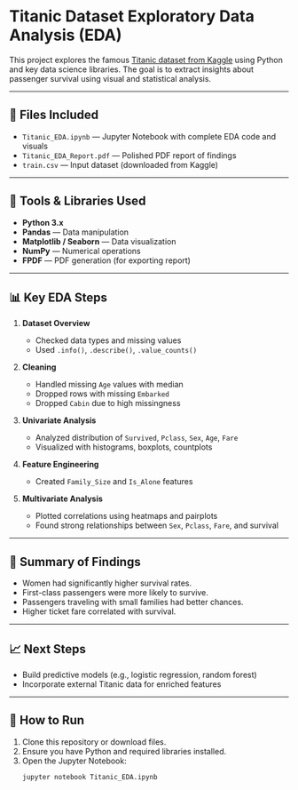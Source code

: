 # Titanic Dataset Exploratory Data Analysis (EDA)

This project explores the famous [Titanic dataset from Kaggle](https://www.kaggle.com/c/titanic/data) using Python and key data science libraries. The goal is to extract insights about passenger survival using visual and statistical analysis.

---

## 📁 Files Included

- `Titanic_EDA.ipynb` — Jupyter Notebook with complete EDA code and visuals
- `Titanic_EDA_Report.pdf` — Polished PDF report of findings
- `train.csv` — Input dataset (downloaded from Kaggle)

---

## 🧪 Tools & Libraries Used

- **Python 3.x**
- **Pandas** — Data manipulation
- **Matplotlib / Seaborn** — Data visualization
- **NumPy** — Numerical operations
- **FPDF** — PDF generation (for exporting report)

---

## 📊 Key EDA Steps

1. **Dataset Overview**
   - Checked data types and missing values
   - Used `.info()`, `.describe()`, `.value_counts()`

2. **Cleaning**
   - Handled missing `Age` values with median
   - Dropped rows with missing `Embarked`
   - Dropped `Cabin` due to high missingness

3. **Univariate Analysis**
   - Analyzed distribution of `Survived`, `Pclass`, `Sex`, `Age`, `Fare`
   - Visualized with histograms, boxplots, countplots

4. **Feature Engineering**
   - Created `Family_Size` and `Is_Alone` features

5. **Multivariate Analysis**
   - Plotted correlations using heatmaps and pairplots
   - Found strong relationships between `Sex`, `Pclass`, `Fare`, and survival

---

## 📌 Summary of Findings

- Women had significantly higher survival rates.
- First-class passengers were more likely to survive.
- Passengers traveling with small families had better chances.
- Higher ticket fare correlated with survival.

---

## 📈 Next Steps

- Build predictive models (e.g., logistic regression, random forest)
- Incorporate external Titanic data for enriched features

---

## 📎 How to Run

1. Clone this repository or download files.
2. Ensure you have Python and required libraries installed.
3. Open the Jupyter Notebook:
   ```bash
   jupyter notebook Titanic_EDA.ipynb

